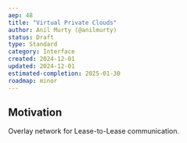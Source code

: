 ```yaml
---
aep: 48
title: "Virtual Private Clouds"
author: Anil Murty (@anilmurty)
status: Draft
type: Standard
category: Interface
created: 2024-12-01
updated: 2024-12-01
estimated-completion: 2025-01-30
roadmap: minor
---
```


## Motivation

Overlay network for Lease-to-Lease communication.